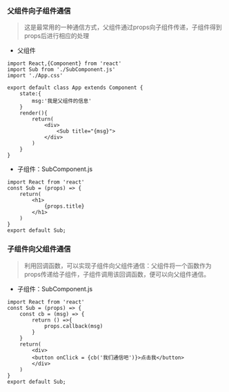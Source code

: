 ### 父组件向子组件通信
> 这是最常用的一种通信方式，父组件通过props向子组件传递，子组件得到props后进行相应的处理
- 父组件
```
import React,{Component} from 'react'
import Sub from './SubComponent.js'
import './App.css'

export default class App extends Component {
	state:{
		msg:'我是父组件的信息'
	}
	render(){
		return(
			<div>
				<Sub title="{msg}">
			</div>
		)
	}
}
```
- 子组件：SubComponent.js
```
import React from 'react'
const Sub = (props) => {
	return(
		<h1>
			{props.title}
		</h1>
	)
}
export default Sub;
```
### 子组件向父组件通信
> 利用回调函数，可以实现子组件向父组件通信：父组件将一个函数作为props传递给子组件，子组件调用该回调函数，便可以向父组件通信。
- 子组件：SubComponent.js
```
import React from 'react'
const Sub = (props) => {
	const cb = (msg) => {
		return () =>{
			props.callback(msg)
		}
	}
	return(
		<div>
		<button onClick = {cb('我们通信吧')}>点击我</button>
		</div>
	)
}
export default Sub;
```

